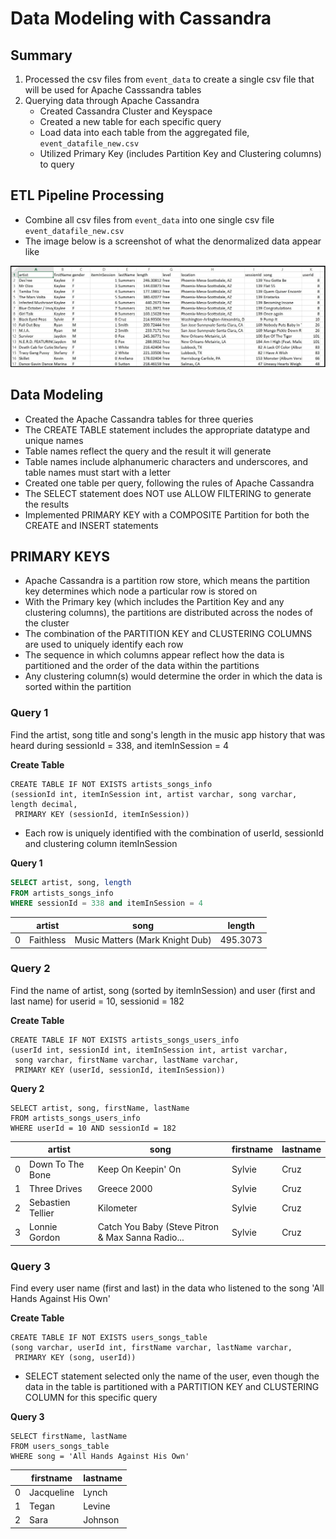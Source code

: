 # Data Modeling with Cassandra

## Summary
1. Processed the csv files from `event_data` to create a single csv file that will be used for Apache Casssandra tables
1. Querying data through Apache Cassandra
    - Created Cassandra Cluster and Keyspace
    - Created a new table for each specific query
    - Load data into each table from the aggregated file, `event_datafile_new.csv`
    - Utilized Primary Key (includes Partition Key and Clustering columns) to query

## ETL Pipeline Processing
- Combine all csv files from `event_data` into one single csv file `event_datafile_new.csv`
- The image below is a screenshot of what the denormalized data appear like

![](image_event_datafile_new.jpg)

## Data Modeling
- Created the Apache Cassandra tables for three queries
- The CREATE TABLE statement includes the appropriate datatype and unique names
- Table names reflect the query and the result it will generate
- Table names include alphanumeric characters and underscores, and table names must start with a letter
- Created one table per query, following the rules of Apache Cassandra
- The SELECT statement does NOT use ALLOW FILTERING to generate the results
- Implemented PRIMARY KEY with a COMPOSITE Partition for both the CREATE and INSERT statements

## PRIMARY KEYS
- Apache Cassandra is a partition row store, which means the partition key determines which node a particular row is stored on
- With the Primary key (which includes the Partition Key and any clustering columns), the partitions are distributed across the nodes of the cluster
- The combination of the PARTITION KEY and CLUSTERING COLUMNS are used to uniquely identify each row
- The sequence in which columns appear reflect how the data is partitioned and the order of the data within the partitions
- Any clustering column(s) would determine the order in which the data is sorted within the partition

### Query 1
Find the artist, song title and song's length in the music app history that was heard during sessionId = 338, and itemInSession = 4

**Create Table**
```
CREATE TABLE IF NOT EXISTS artists_songs_info
(sessionId int, itemInSession int, artist varchar, song varchar, length decimal, 
 PRIMARY KEY (sessionId, itemInSession))
```
- Each row is uniquely identified with the combination of userId, sessionId and clustering column itemInSession

**Query 1**
```SQL
SELECT artist, song, length
FROM artists_songs_info
WHERE sessionId = 338 and itemInSession = 4
```

|   | artist    | song                            | length   |
|---|-----------|---------------------------------|----------|
| 0 | Faithless | Music Matters (Mark Knight Dub) | 495.3073 |

### Query 2
Find the name of artist, song (sorted by itemInSession) and user (first and last name) for userid = 10, sessionid = 182

**Create Table**
```MySQL
CREATE TABLE IF NOT EXISTS artists_songs_users_info
(userId int, sessionId int, itemInSession int, artist varchar, 
 song varchar, firstName varchar, lastName varchar,
 PRIMARY KEY (userId, sessionId, itemInSession))
```
**Query 2**
```Cassandra
SELECT artist, song, firstName, lastName
FROM artists_songs_users_info
WHERE userId = 10 AND sessionId = 182
```

|   | artist            | song                                              | firstname | lastname |
|---|-------------------|---------------------------------------------------|-----------|----------|
| 0 | Down To The Bone  | Keep On Keepin' On                                | Sylvie    | Cruz     |
| 1 | Three Drives      | Greece 2000                                       | Sylvie    | Cruz     |
| 2 | Sebastien Tellier | Kilometer                                         | Sylvie    | Cruz     |
| 3 | Lonnie Gordon     | Catch You Baby (Steve Pitron & Max Sanna Radio... | Sylvie    | Cruz     |

### Query 3
Find every user name (first and last) in the data who listened to the song 'All Hands Against His Own'

**Create Table**
```
CREATE TABLE IF NOT EXISTS users_songs_table
(song varchar, userId int, firstName varchar, lastName varchar, 
 PRIMARY KEY (song, userId))
```
- SELECT statement selected only the name of the user, even though the data in the table is partitioned with a PARTITION KEY and CLUSTERING COLUMN for this specific query

**Query 3**
```
SELECT firstName, lastName
FROM users_songs_table
WHERE song = 'All Hands Against His Own'
```

|   | firstname  | lastname |
|---|------------|----------|
| 0 | Jacqueline | Lynch    |
| 1 | Tegan      | Levine   |
| 2 | Sara       | Johnson  |

